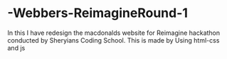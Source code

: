 # -Webbers-ReimagineRound-1
In this I have redesign the macdonalds website for Reimagine hackathon conducted by Sheryians Coding School. This is made by Using html-css and js
